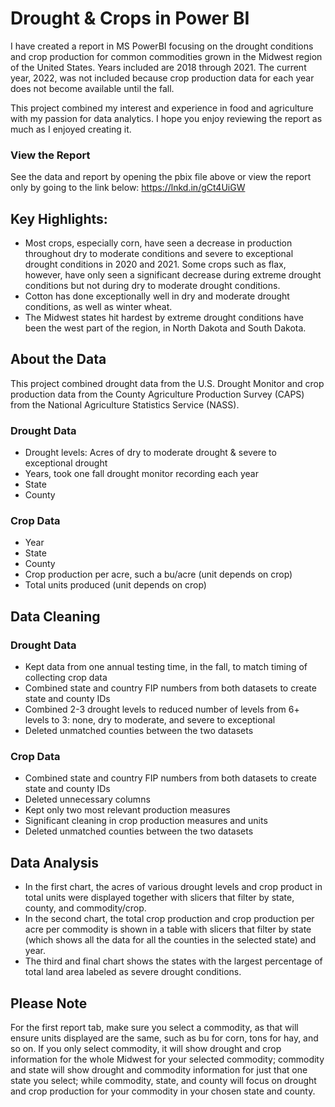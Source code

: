 # Drought & Crops in Power BI
I have created a report in MS PowerBI focusing on the drought conditions and crop production for common commodities grown in the 
Midwest region of the United States. Years included are 2018 through 2021. The current year, 2022, was not included 
because crop production data for each year does not become available until the fall.

This project combined my interest and experience in food and agriculture with my passion for data analytics. I hope you enjoy reviewing the report 
as much as I enjoyed creating it.

### View the Report
See the data and report by opening the pbix file above or view the report only by going to the link below:
https://lnkd.in/gCt4UiGW

## Key Highlights:
* Most crops, especially corn, have seen a decrease in production throughout dry to moderate conditions and severe to exceptional drought 
conditions in 2020 and 2021. Some crops such as flax, however, have only seen a significant decrease during extreme drought conditions but not during dry to moderate drought conditions.
* Cotton has done exceptionally well in dry and moderate drought conditions, as well as winter wheat.
* The Midwest states hit hardest by extreme drought conditions have been the west part of the region, in North Dakota and South Dakota.

## About the Data
This project combined drought data from the U.S. Drought Monitor and crop production data from the County Agriculture Production Survey (CAPS) from the National Agriculture Statistics Service (NASS).
### Drought Data
* Drought levels: Acres of dry to moderate drought & severe to exceptional drought
* Years, took one fall drought monitor recording each year
* State
* County
### Crop Data
* Year
* State
* County
* Crop production per acre, such a bu/acre (unit depends on crop)
* Total units produced (unit depends on crop)

## Data Cleaning
### Drought Data
* Kept data from one annual testing time, in the fall, to match timing of collecting crop data
* Combined state and country FIP numbers from both datasets to create state and county IDs
* Combined 2-3 drought levels to reduced number of levels from 6+ levels to 3: none, dry to moderate, and severe to exceptional
* Deleted unmatched counties between the two datasets
### Crop Data
* Combined state and country FIP numbers from both datasets to create state and county IDs
* Deleted unnecessary columns
* Kept only two most relevant production measures
* Significant cleaning in crop production measures and units
* Deleted unmatched counties between the two datasets

## Data Analysis
* In the first chart, the acres of various drought levels and crop product in total units were displayed together with slicers
  that filter by state, county, and commodity/crop.
* In the second chart, the total crop production and crop production per acre per commodity is shown in a table with slicers
  that filter by state (which shows all the data for all the counties in the selected state) and year.
 * The third and final chart shows the states with the largest percentage of total land area labeled as severe drought conditions.

## Please Note
For the first report tab, make sure you select a commodity, as that will ensure units displayed are the same, such as bu for corn, tons for hay, 
and so on. If you only select commodity, it will show drought and crop information for the whole Midwest for your selected commodity; commodity 
and state will show drought and commodity information for just that one state you select; while commodity, state, and county will focus on 
drought and crop production for your commodity in your chosen state and county.

